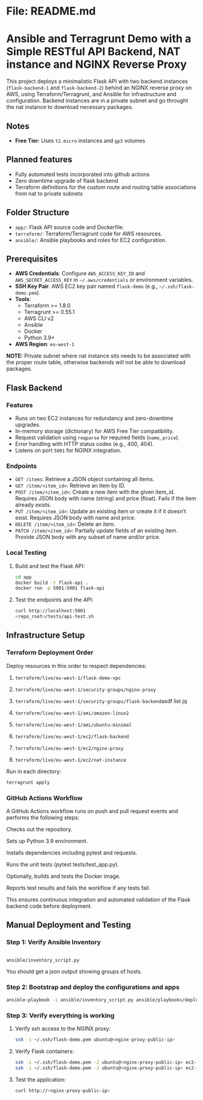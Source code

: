 # File: README.md
# Ansible and Terragrunt Demo with a Simple RESTful API Backend, NAT instance and NGINX Reverse Proxy

This project deploys a minimalistic Flask API with two backend instances (`flask-backend-1` and `flask-backend-2`) behind an NGINX reverse proxy on AWS,  using Terraform/Terragrunt, and Ansible for infrastructure and configuration.
Backend instances are in a private subnet and go throught the nat instance to download necessary packages.

## Notes
- **Free Tier**: Uses `t2.micro` instances and `gp3` volumes

## Planned features

* Fully automated tests incorporated into github actions
* Zero downtime upgrade of flask backend 
* Terraform definitions for the custom route and routing table associations from nat to private subnets


## Folder Structure
- `app/`: Flask API source code and Dockerfile.
- `terraform/`: Terraform/Terragrunt code for AWS resources.
- `ansible/`: Ansible playbooks and roles for EC2 configuration.

## Prerequisites
- **AWS Credentials**: Configure `AWS_ACCESS_KEY_ID` and `AWS_SECRET_ACCESS_KEY` in `~/.aws/credentials` or environment variables.
- **SSH Key Pair**: AWS EC2 key pair named `flask-demo` (e.g., `~/.ssh/flask-demo.pem`).
- **Tools**:
  - Terraform >= 1.8.0
  - Terragrunt >= 0.55.1
  - AWS CLI v2
  - Ansible
  - Docker
  - Python 3.9+
- **AWS Region**: `eu-west-1`

**NOTE:** Private subnet where nat instance sits needs to be associated with the proper route table, otherwise backends will not be able to download packages.

## Flask Backend
### Features
- Runs on two EC2 instances for redundancy and zero-downtime upgrades.
- In-memory storage (dictionary) for AWS Free Tier compatibility.
- Request validation using `reqparse` for required fields (`name`, `price`).
- Error handling with HTTP status codes (e.g., 400, 404).
- Listens on port `5001` for NGINX integration.

### Endpoints
- `GET /items`: Retrieve a JSON object containing all items.
- `GET /item/<item_id>`: Retrieve an item by ID.
- `POST /item/<item_id>`: Create a new item with the given item_id. Requires JSON body with name (string) and price (float).
    Fails if the item already exists.
- `PUT /item/<item_id>`: Update an existing item or create it if it doesn’t exist. Requires JSON body with name and price.
- `DELETE /item/<item_id>`: Delete an item.
- `PATCH /item/<item_id>`: Partially update fields of an existing item. Provide JSON body with any subset of name and/or price.

### Local Testing
1. Build and test the Flask API:
   ```bash
   cd app
   docker build -t flask-api .
   docker run -p 5001:5001 flask-api
   ```
2. Test the endpoints and the API:
   ```bash
   curl http://localhost:5001
   <repo_root>/tests/api-test.sh
   ```

## Infrastructure Setup
### Terraform Deployment Order
Deploy resources in this order to respect dependencies:
1. `terraform/live/eu-west-1/flask-demo-vpc`
2. `terraform/live/eu-west-1/security-groups/nginx-proxy`
3. `terraform/live/eu-west-1/security-groups/flask-backend`asdf list jq


4. `terraform/live/eu-west-1/ami/amazon-linux2`
5. `terraform/live/eu-west-1/ami/ubuntu-minimal`
6. `terraform/live/eu-west-1/ec2/flask-backend`
7. `terraform/live/eu-west-1/ec2/nginx-proxy`
8. `terraform/live/eu-west-1/ec2/nat-instance`

Run in each directory:
```bash
terragrunt apply
```

### GitHub Actions Workflow

A GitHub Actions workflow runs on push and pull request events and performs the following steps:

Checks out the repository.

Sets up Python 3.9 environment.

Installs dependencies including pytest and requests.

Runs the unit tests (pytest tests/test_app.py).

Optionally, builds and tests the Docker image.

Reports test results and fails the workflow if any tests fail.

This ensures continuous integration and automated validation of the Flask backend code before deployment.

## Manual Deployment and Testing

### Step 1: Verify Ansible Inventory
```bash

ansible/inventory_script.py
```
You should get a json output showing  groups of hosts.

### Step 2: Bootstrap and deploy the configurations and apps
   ```bash
   ansible-playbook -i ansible/inventory_script.py ansible/playbooks/deploy_all.yml  
   ```

### Step 3:  Verify everything is working

1. Verify ssh access to the NGINX proxy:
   ```bash
   ssh -i ~/.ssh/flask-demo.pem ubuntu@<nginx-proxy-public-ip>
   ```

2. Verify Flask containers:
   ```bash
   ssh -i ~/.ssh/flask-demo.pem -J ubuntu@<nginx-proxy-public-ip> ec2-user@<flask-backend-1-private-ip> 'docker ps'
   ssh -i ~/.ssh/flask-demo.pem -J ubuntu@<nginx-proxy-public-ip> ec2-user@<flask-backend-2-private-ip> 'docker ps'
   ```

3. Test the application:
   ```bash
   curl http://<nginx-proxy-public-ip>
   ```
